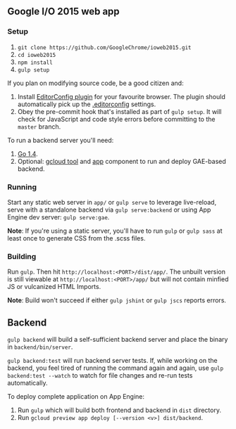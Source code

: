 ## Google I/O 2015 web app

### Setup

1. `git clone https://github.com/GoogleChrome/ioweb2015.git`
2. `cd ioweb2015`
3. `npm install`
4. `gulp setup`

If you plan on modifying source code, be a good citizen and:

1. Install [EditorConfig plugin](http://editorconfig.org/#download) for your favourite browser.
   The plugin should automatically pick up the [.editorconfig](.editorconfig) settings.
2. Obey the pre-commit hook that's installed as part of `gulp setup`.
   It will check for JavaScript and code style errors before committing to the `master` branch.

To run a backend server you'll need:

1. [Go 1.4](https://golang.org/dl/).
2. Optional: [gcloud tool](https://cloud.google.com/sdk/#Quick_Start)
   and [app](https://cloud.google.com/sdk/gcloud-app#Installation) component
   to run and deploy GAE-based backend.

### Running

Start any static web server in `app/` or `gulp serve` to leverage live-reload,
serve with a standalone backend via `gulp serve:backend`
or using App Engine dev server: `gulp serve:gae`.

**Note**: If you're using a static server, you'll have to run `gulp` or `gulp sass` at least once
to generate CSS from the .scss files.

### Building

Run `gulp`. Then hit `http://localhost:<PORT>/dist/app/`. The unbuilt version is still viewable at `http://localhost:<PORT>/app/` but will not contain minfied JS or vulcanized HTML Imports.

**Note**: Build won't succeed if either `gulp jshint` or `gulp jscs` reports errors.

## Backend

`gulp backend` will build a self-sufficient backend server and place the binary in `backend/bin/server`.

`gulp backend:test` will run backend server tests. If, while working on the backend, you feel tired
of running the command again and again, use `gulp backend:test --watch` to watch for file changes
and re-run tests automatically.

To deploy complete application on App Engine:

1. Run `gulp` which will build both frontend and backend in `dist` directory.
2. Run `gcloud preview app deploy [--version <v>] dist/backend`.

